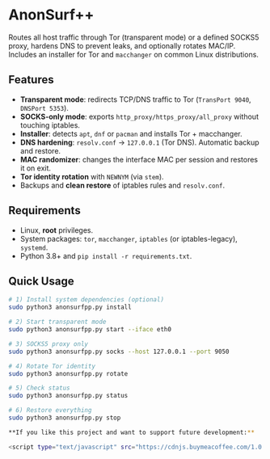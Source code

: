 # AnonSurf++
Routes all host traffic through Tor (transparent mode) or a defined SOCKS5 proxy, hardens DNS to prevent leaks, and optionally rotates MAC/IP. Includes an installer for Tor and `macchanger` on common Linux distributions.

## Features
- **Transparent mode**: redirects TCP/DNS traffic to Tor (`TransPort 9040`, `DNSPort 5353`).
- **SOCKS-only mode**: exports `http_proxy/https_proxy/all_proxy` without touching iptables.
- **Installer**: detects `apt`, `dnf` or `pacman` and installs Tor + macchanger.
- **DNS hardening**: `resolv.conf` -> `127.0.0.1` (Tor DNS). Automatic backup and restore.
- **MAC randomizer**: changes the interface MAC per session and restores it on exit.
- **Tor identity rotation** with `NEWNYM` (via `stem`).
- Backups and **clean restore** of iptables rules and `resolv.conf`.

## Requirements
- Linux, **root** privileges.
- System packages: `tor`, `macchanger`, `iptables` (or iptables-legacy), `systemd`.
- Python 3.8+ and `pip install -r requirements.txt`.

## Quick Usage
```bash
# 1) Install system dependencies (optional)
sudo python3 anonsurfpp.py install

# 2) Start transparent mode
sudo python3 anonsurfpp.py start --iface eth0

# 3) SOCKS5 proxy only
sudo python3 anonsurfpp.py socks --host 127.0.0.1 --port 9050

# 4) Rotate Tor identity
sudo python3 anonsurfpp.py rotate

# 5) Check status
sudo python3 anonsurfpp.py status

# 6) Restore everything
sudo python3 anonsurfpp.py stop

**If you like this project and want to support future development:**

<script type="text/javascript" src="https://cdnjs.buymeacoffee.com/1.0.0/button.prod.min.js" data-name="bmc-button" data-slug="abelardieu" data-color="#FFDD00" data-emoji="☕"  data-font="Comic" data-text="Buy me a coffee" data-outline-color="#000000" data-font-color="#000000" data-coffee-color="#ffffff" ></script>

